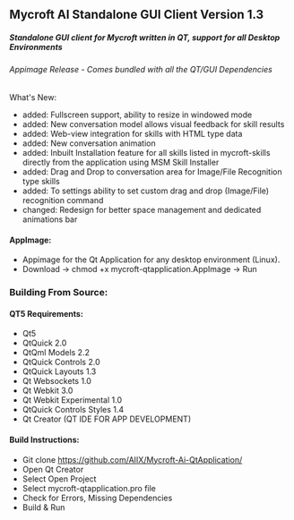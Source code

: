 ## Mycroft AI Standalone GUI Client Version 1.3
##### Standalone GUI client for Mycroft written in QT, support for all Desktop Environments
###### Appimage Release - Comes bundled with all the QT/GUI Dependencies
 
What's New: 
* added: Fullscreen support, ability to resize in windowed mode
* added: New conversation model allows visual feedback for skill results
* added: Web-view integration for skills with HTML type data
* added: New conversation animation
* added: Inbuilt Installation feature for all skills listed in mycroft-skills directly from the application using MSM Skill Installer
* added: Drag and Drop to conversation area for Image/File Recognition type skills
* added: To settings ability to set custom drag and drop (Image/File) recognition command  
* changed: Redesign for better space management and dedicated animations bar

#### AppImage:
* Appimage for the Qt Application for any desktop environment (Linux).
* Download -> chmod +x mycroft-qtapplication.AppImage -> Run

### Building From Source: 

#### QT5 Requirements:
* Qt5
* QtQuick 2.0
* QtQml Models 2.2
* QtQuick Controls 2.0
* QtQuick Layouts 1.3
* Qt Websockets 1.0
* Qt Webkit 3.0
* Qt Webkit Experimental 1.0
* QtQuick Controls Styles 1.4
* Qt Creator (QT IDE FOR APP DEVELOPMENT)

#### Build Instructions:
- Git clone https://github.com/AIIX/Mycroft-Ai-QtApplication/
- Open Qt Creator
- Select Open Project
- Select mycroft-qtapplication.pro file 
- Check for Errors, Missing Dependencies
- Build & Run
